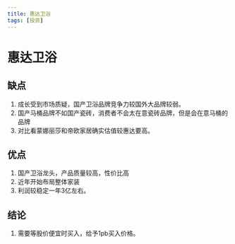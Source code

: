 ```yaml
---
title: 惠达卫浴
tags: [投资]
---
```

# 惠达卫浴

## 缺点
1. 成长受到市场质疑，国产卫浴品牌竞争力较国外大品牌较弱。
2. 国产马桶品牌不如国产瓷砖，消费者不会太在意瓷砖品牌，但是会在意马桶的品牌
3. 对比看蒙娜丽莎和帝欧家居确实估值较惠达要高。

## 优点
1. 国产卫浴龙头，产品质量较高，性价比高
2. 近年开始布局整体家装
3. 利润较稳定一年3亿左右。


## 结论
1. 需要等股价便宜时买入，给予1pb买入价格。